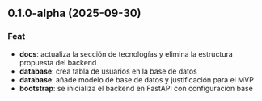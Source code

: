 ## 0.1.0-alpha (2025-09-30)

### Feat

- **docs**: actualiza la sección de tecnologías y elimina la estructura propuesta del backend
- **database**: crea tabla de usuarios en la base de datos
- **database**: añade modelo de base de datos y justificación para el MVP
- **bootstrap**: se inicializa el backend en FastAPI con configuracion base
